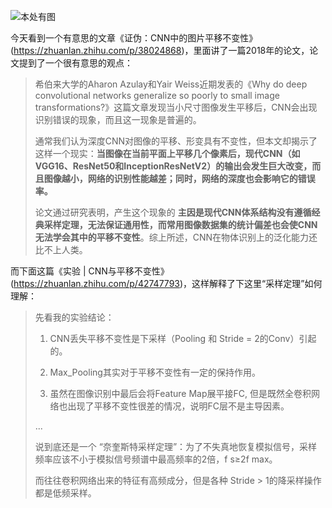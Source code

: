 ![本处有图](https://pic4.zhimg.com/80/v2-757bffe781eedec526d0fd88d1004a0b_hd.jpg)

今天看到一个有意思的文章《证伪：CNN中的图片平移不变性》(https://zhuanlan.zhihu.com/p/38024868)，里面讲了一篇2018年的论文，论文提到了一个很有意思的观点：

> 希伯来大学的Aharon Azulay和Yair Weiss近期发表的《Why do deep convolutional networks generalize so poorly to small image transformations?》这篇文章发现当小尺寸图像发生平移后，CNN会出现识别错误的现象，而且这一现象是普遍的。
>
> 通常我们认为深度CNN对图像的平移、形变具有不变性，但本文却揭示了这样一个现实：**当图像在当前平面上平移几个像素后，现代CNN（如VGG16、ResNet50和InceptionResNetV2）的输出会发生巨大改变，而且图像越小，网络的识别性能越差；同时，网络的深度也会影响它的错误率。**
>
> 论文通过研究表明，产生这个现象的 **主因是现代CNN体系结构没有遵循经典采样定理，无法保证通用性，而常用图像数据集的统计偏差也会使CNN无法学会其中的平移不变性**。综上所述，CNN在物体识别上的泛化能力还比不上人类。

而下面这篇《实验 | CNN与平移不变性》(https://zhuanlan.zhihu.com/p/42747793)，这样解释了下这里“采样定理”如何理解：

> 先看我的实验结论：
>
> 1. CNN丢失平移不变性是下采样（Pooling 和 Stride = 2的Conv）引起的。
> 
> 2. Max_Pooling其实对于平移不变性有一定的保持作用。
> 
> 3. 虽然在图像识别中最后会将Feature Map展平接FC, 但是既然全卷积网络也出现了平移不变性很差的情况，说明FC层不是主导因素。
> 
> ...
> 
> 说到底还是一个 “奈奎斯特采样定理”：为了不失真地恢复模拟信号，采样频率应该不小于模拟信号频谱中最高频率的2倍，f s≥2f max。
> 
> 而往往卷积网络出来的特征有高频成分，但是各种 Stride > 1的降采样操作都是低频采样。
